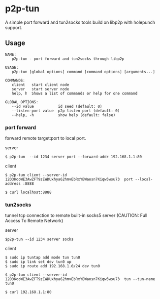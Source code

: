 # p2p-tun
A simple port forward and tun2socks tools build on libp2p with holepunch support.

## Usage
```
NAME:
   p2p-tun - port forward and tun2socks through libp2p

USAGE:
   p2p-tun [global options] command [command options] [arguments...]

COMMANDS:
   client   start client node
   server   start server node
   help, h  Shows a list of commands or help for one command

GLOBAL OPTIONS:
   --id value           id seed (default: 0)
   --listen-port value  p2p listen port (default: 0)
   --help, -h           show help (default: false)
```

### port forward 

forward remote target:port to local port.

server
```
$ p2p-tun  --id 1234 server port --forward-addr 192.168.1.1:80
```

client
```
$ p2p-tun client --server-id 12D3KooWE3AwZFT9zEWDUxhya62hmvEbRxYBWaosn7Kiqw5wsu73  port --local-address :8888

$ curl localhost:8888
```


### tun2socks

tunnel tcp connection to remote built-in socks5 server (CAUTION: Full Access To Remote Network)


server
```
$p2p-tun --id 1234 server socks
```

client
```
$ sudo ip tuntap add mode tun tun0
$ sudo ip link set dev tun0 up
$ sudo ip route add 192.168.1.0/24 dev tun0

$ p2p-tun client --server-id 12D3KooWE3AwZFT9zEWDUxhya62hmvEbRxYBWaosn7Kiqw5wsu73  tun --tun-name tun0

$ curl 192.168.1.1:80
```


